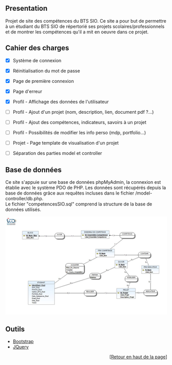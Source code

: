 <div id="top"></div>

<!-- Presentation -->
## Presentation

Projet de site des compétences du BTS SIO. Ce site a pour but de permettre à un étudiant du BTS SIO de répertorié ses projets scolaires/professionnels et de montrer les compétences qu'il a mit en oeuvre dans ce projet.



<!-- ROADMAP -->
## Cahier des charges

- [x] Système de connexion
- [x] Réinitialisation du mot de passe
- [x] Page de première connexion
- [x] Page d'erreur
- [x] Profil - Affichage des données de l'utilisateur
- [ ] Profil - Ajout d'un projet (nom, description, lien, document pdf ?...)
- [ ] Profil - Ajout des compétences, indicateurs, savoirs à un projet
- [ ] Profil - Possibilités de modifier les info perso (mdp, portfolio...)
- [ ] Projet - Page template de visualisation d'un projet
- [ ] Séparation des parties model et controller



<!-- DATABASE -->
## Base de données

Ce site s'appuie sur une base de données phpMyAdmin, la connexion est établie avec le système PDO de PHP. Les données sont récupérés depuis la base de données grâce aux requêtes incluses dans le fichier /model-controller/db.php.  
Le fichier "competencesSIO.sql" comprend la structure de la base de données utilisés.

![Schéma conceptuel de la base de données](Modèle-conceptuel_CompétencesSIO.jpg?raw=true)



## Outils

* [Bootstrap](https://getbootstrap.com)
* [JQuery](https://jquery.com)



<p align="right">[<a href="#top">Retour en haut de la page</a>]</p>
